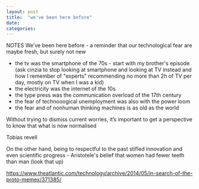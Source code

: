 ```yaml
---
layout: post
title:  "we've been here before"
date:   
categories:
---
```


NOTES
We’ve been here before - a reminder that our technological fear are maybe fresh, but surely not new
- the tv was the smartphone of the 70s - start with my brother's episode (ask cinzia to stop looking at smartphone and looking at TV instead and how I remember of "experts" recommending no more than 2h of TV per day, mostly on TV when I was a kid)
- the electricity was the internet of the 10s
- the type press was the communication overload of the 17th century
- the fear of technooogical unemployment was also with the power loom
- the fear and of nonhuman thinking machines is as old as the world


Without trying to dismiss current worries, it’s important to get a perspective to know that what is now normalised

Tobias revell



On the other hand, being to respectful to the past stifled innovation and even scientific progress - Aristotele's belief that women had fewer teeth than man (look that up)


https://www.theatlantic.com/technology/archive/2014/05/in-search-of-the-proto-memex/371385/
